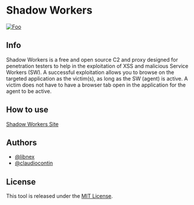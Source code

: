 # Shadow Workers

[![Foo](http://rawcdn.githack.com/toolswatch/badges/master/arsenal/usa/2019.svg)](https://www.blackhat.com/us-19/arsenal/schedule/index.html#ghost-in-the-browser-backdooring-with-shadow-workers-16989)

## Info
Shadow Workers is a free and open source C2 and proxy designed for penetration testers to help in the exploitation of XSS and malicious Service Workers (SW).
A successful exploitation allows you to browse on the targeted application as the victim(s), as long as the SW (agent) is active. A victim does not have to have a browser tab open in the application for the agent to be active.

## How to use
[Shadow Workers Site](https://shadow-workers.github.io)

## Authors
* [@libnex](https://twitter.com/libnex)
* [@claudiocontin](https://twitter.com/claudiocontin)

## License

This tool is released under the [MIT License](https://opensource.org/licenses/MIT).
